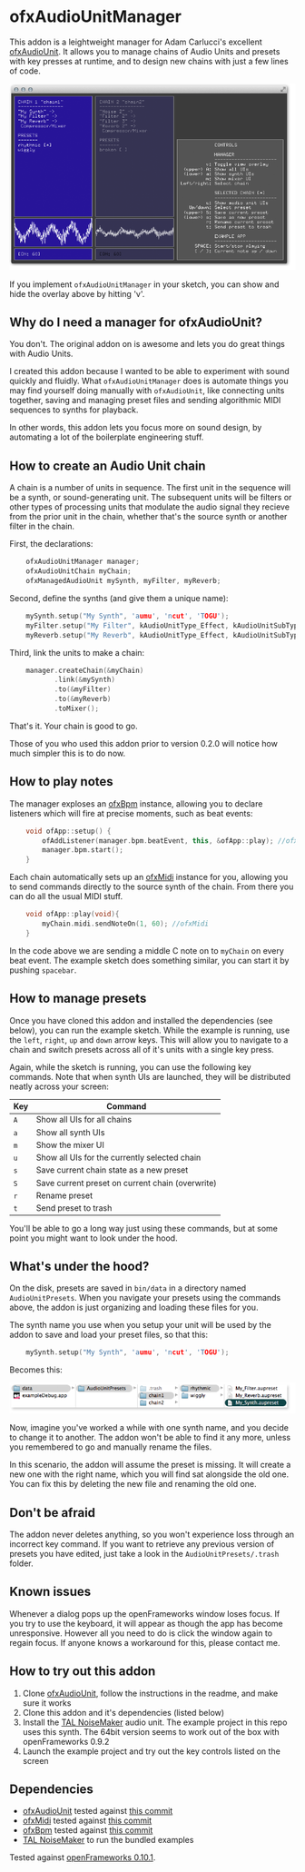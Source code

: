 ofxAudioUnitManager
===================
This addon is a leightweight manager for Adam Carlucci's excellent [ofxAudioUnit](https://github.com/admsyn/ofxAudioUnit). It allows you to manage chains of Audio Units and presets with key presses at runtime, and to design new chains with just a few lines of code.

![A screenshot of ofxAudioUnitManager](images/ofxAudioUnitManager.png)

If you implement `ofxAudioUnitManager` in your sketch, you can show and hide the overlay above by hitting 'v'.

Why do I need a manager for ofxAudioUnit?
-----------------------------------------
You don't. The original addon on is awesome and lets you do great things with Audio Units.

I created this addon because I wanted to be able to experiment with sound quickly and fluidly. What `ofxAudioUnitManager` does is automate things you may find yourself doing manually with `ofxAudioUnit`, like connecting units together, saving and managing preset files and sending algorithmic MIDI sequences to synths for playback.

In other words, this addon lets you focus more on sound design, by automating a lot of the boilerplate engineering stuff.

How to create an Audio Unit chain
---------------------------------
A chain is a number of units in sequence. The first unit in the sequence will be a synth, or sound-generating unit. The subsequent units will be filters or other types of processing units that modulate the audio signal they recieve from the prior unit in the chain, whether that's the source synth or another filter in the chain.

First, the declarations:
```cpp
    ofxAudioUnitManager manager;
    ofxAudioUnitChain myChain;
    ofxManagedAudioUnit mySynth, myFilter, myReverb;
```

Second, define the synths (and give them a unique name):
```cpp
    mySynth.setup("My Synth", 'aumu', 'ncut', 'TOGU');
    myFilter.setup("My Filter", kAudioUnitType_Effect, kAudioUnitSubType_LowPassFilter);
    myReverb.setup("My Reverb", kAudioUnitType_Effect, kAudioUnitSubType_MatrixReverb);
```

Third, link the units to make a chain:
```cpp
    manager.createChain(&myChain)
           .link(&mySynth)
           .to(&myFilter)
           .to(&myReverb)
           .toMixer();
```

That's it. Your chain is good to go.

Those of you who used this addon prior to version 0.2.0 will notice how much simpler this is to do now.

How to play notes
-----------------
The manager exploses an [ofxBpm](https://github.com/mirrorboy714/ofxBpm) instance, allowing you to declare listeners which will fire at precise moments, such as beat events:

```cpp
    void ofApp::setup() {
        ofAddListener(manager.bpm.beatEvent, this, &ofApp::play); //ofxBpm
        manager.bpm.start();
    }
```

Each chain automatically sets up an [ofxMidi](https://github.com/danomatika/ofxMidi) instance for you, allowing you to send commands directly to the source synth of the chain. From there you can do all the usual MIDI stuff.

```cpp
    void ofApp::play(void){
        myChain.midi.sendNoteOn(1, 60); //ofxMidi
    }
```

In the code above we are sending a middle C note on to `myChain` on every beat event. The example sketch does something similar, you can start it by pushing `spacebar`.

How to manage presets
---------------------
Once you have cloned this addon and installed the dependencies (see below), you can run the example sketch. While the example is running, use the `left`, `right`, `up` and `down` arrow keys. This will allow you to navigate to a chain and switch presets across all of it's units with a single key press.

Again, while the sketch is running, you can use the following key commands. Note that when synth UIs are launched, they will be distributed neatly across your screen:

Key | Command
--- | -------
`A` | Show all UIs for all chains
`a` | Show all synth UIs
`m` | Show the mixer UI
`u` | Show all UIs for the currently selected chain
`s` | Save current chain state as a new preset
`S` | Save current preset on current chain (overwrite)
`r` | Rename preset
`t` | Send preset to trash

You'll be able to go a long way just using these commands, but at some point you might want to look under the hood.

What's under the hood?
----------------------
On the disk, presets are saved in `bin/data` in a directory named `AudioUnitPresets`. When you navigate your presets using the commands above, the addon is just organizing and loading these files for you.

The synth name you use when you setup your unit will be used by the addon to save and load your preset files, so that this:

```cpp
    mySynth.setup("My Synth", 'aumu', 'ncut', 'TOGU');
```

Becomes this:

![How the filesystem is organised](images/finder.png)

Now, imagine you've worked a while with one synth name, and you decide to change it to another. The addon won't be able to find it any more, unless you remembered to go and manually rename the files.

In this scenario, the addon will assume the preset is missing. It will create a new one with the right name, which you will find sat alongside the old one. You can fix this by deleting the new file and renaming the old one.

Don't be afraid
---------------

The addon never deletes anything, so you won't experience loss through an incorrect key command. If you want to retrieve any previous version of presets you have edited, just take a look in the `AudioUnitPresets/.trash` folder.

Known issues
------------
Whenever a dialog pops up the openFrameworks window loses focus. If you try to use the keyboard, it will appear as though the app has become unresponsive. However all you need to do is click the window again to regain focus. If anyone knows a workaround for this, please contact me.

How to try out this addon
-------------------------
1. Clone [ofxAudioUnit](https://github.com/admsyn/ofxAudioUnit), follow the instructions in the readme, and make sure it works
2. Clone this addon and it's dependencies (listed below)
3. Install the [TAL NoiseMaker](http://kunz.corrupt.ch/products/tal-noisemaker) audio unit. The example project in this repo uses this synth. The 64bit version seems to work out of the box with openFrameworks 0.9.2
3. Launch the example project and try out the key controls listed on the screen

Dependencies
------------
- [ofxAudioUnit](https://github.com/admsyn/ofxAudioUnit) tested against [this commit](https://github.com/admsyn/ofxAudioUnit/commit/f6a2d16e4a84c52bdf5e5a65e8ad1bb78b9acc00)
- [ofxMidi](https://github.com/danomatika/ofxMidi) tested against [this commit](https://github.com/danomatika/ofxMidi/commit/f9d85fd888ba23cf49207b362e2bcc8cfad352ed)
- [ofxBpm](https://github.com/karolsenami/ofxBpm) tested against [this commit](https://github.com/karolsenami/ofxBpm/commit/f31bfb43055cdb2f0f5fcec30a28779b1e668544)
- [TAL NoiseMaker](http://kunz.corrupt.ch/products/tal-noisemaker) to run the bundled examples

Tested against [openFrameworks 0.10.1](http://openframeworks.cc/download/).